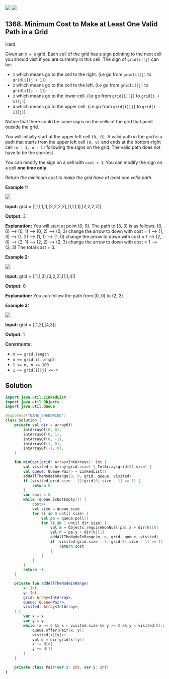 [![](https://img.shields.io/github/stars/javadev/LeetCode-in-Kotlin?label=Stars&style=flat-square)](https://github.com/javadev/LeetCode-in-Kotlin)
[![](https://img.shields.io/github/forks/javadev/LeetCode-in-Kotlin?label=Fork%20me%20on%20GitHub%20&style=flat-square)](https://github.com/javadev/LeetCode-in-Kotlin/fork)

## 1368\. Minimum Cost to Make at Least One Valid Path in a Grid

Hard

Given an `m x n` grid. Each cell of the grid has a sign pointing to the next cell you should visit if you are currently in this cell. The sign of `grid[i][j]` can be:

*   `1` which means go to the cell to the right. (i.e go from `grid[i][j]` to `grid[i][j + 1]`)
*   `2` which means go to the cell to the left. (i.e go from `grid[i][j]` to `grid[i][j - 1]`)
*   `3` which means go to the lower cell. (i.e go from `grid[i][j]` to `grid[i + 1][j]`)
*   `4` which means go to the upper cell. (i.e go from `grid[i][j]` to `grid[i - 1][j]`)

Notice that there could be some signs on the cells of the grid that point outside the grid.

You will initially start at the upper left cell `(0, 0)`. A valid path in the grid is a path that starts from the upper left cell `(0, 0)` and ends at the bottom-right cell `(m - 1, n - 1)` following the signs on the grid. The valid path does not have to be the shortest.

You can modify the sign on a cell with `cost = 1`. You can modify the sign on a cell **one time only**.

Return _the minimum cost to make the grid have at least one valid path_.

**Example 1:**

![](https://assets.leetcode.com/uploads/2020/02/13/grid1.png)

**Input:** grid = \[\[1,1,1,1],[2,2,2,2],[1,1,1,1],[2,2,2,2]]

**Output:** 3

**Explanation:** You will start at point (0, 0). The path to (3, 3) is as follows. (0, 0) --> (0, 1) --> (0, 2) --> (0, 3) change the arrow to down with cost = 1 --> (1, 3) --> (1, 2) --> (1, 1) --> (1, 0) change the arrow to down with cost = 1 --> (2, 0) --> (2, 1) --> (2, 2) --> (2, 3) change the arrow to down with cost = 1 --> (3, 3) The total cost = 3.

**Example 2:**

![](https://assets.leetcode.com/uploads/2020/02/13/grid2.png)

**Input:** grid = \[\[1,1,3],[3,2,2],[1,1,4]]

**Output:** 0

**Explanation:** You can follow the path from (0, 0) to (2, 2).

**Example 3:**

![](https://assets.leetcode.com/uploads/2020/02/13/grid3.png)

**Input:** grid = \[\[1,2],[4,3]]

**Output:** 1

**Constraints:**

*   `m == grid.length`
*   `n == grid[i].length`
*   `1 <= m, n <= 100`
*   `1 <= grid[i][j] <= 4`

## Solution

```kotlin
import java.util.LinkedList
import java.util.Objects
import java.util.Queue

@Suppress("NAME_SHADOWING")
class Solution {
    private val dir = arrayOf(
        intArrayOf(0, 0),
        intArrayOf(0, 1),
        intArrayOf(0, -1),
        intArrayOf(1, 0),
        intArrayOf(-1, 0),
    )

    fun minCost(grid: Array<IntArray>): Int {
        val visited = Array(grid.size) { IntArray(grid[0].size) }
        val queue: Queue<Pair> = LinkedList()
        addAllTheNodeInRange(0, 0, grid, queue, visited)
        if (visited[grid.size - 1][grid[0].size - 1] == 1) {
            return 0
        }
        var cost = 0
        while (queue.isNotEmpty()) {
            cost++
            val size = queue.size
            for (i in 0 until size) {
                val pa = queue.poll()
                for (k in 1 until dir.size) {
                    val m = Objects.requireNonNull(pa).x + dir[k][0]
                    val n = pa.y + dir[k][1]
                    addAllTheNodeInRange(m, n, grid, queue, visited)
                    if (visited[grid.size - 1][grid[0].size - 1] == 1) {
                        return cost
                    }
                }
            }
        }
        return -1
    }

    private fun addAllTheNodeInRange(
        x: Int,
        y: Int,
        grid: Array<IntArray>,
        queue: Queue<Pair>,
        visited: Array<IntArray>,
    ) {
        var x = x
        var y = y
        while (x >= 0 && x < visited.size && y >= 0 && y < visited[0].size && visited[x][y] == 0) {
            queue.offer(Pair(x, y))
            visited[x][y]++
            val d = dir[grid[x][y]]
            x += d[0]
            y += d[1]
        }
    }

    private class Pair(var x: Int, var y: Int)
}
```